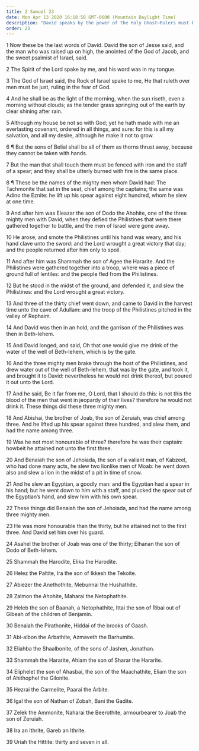 ```yaml
---
title: 2 Samuel 23
date: Mon Apr 13 2020 16:18:50 GMT-0600 (Mountain Daylight Time)
description: "David speaks by the power of the Holy Ghost—Rulers must be just, ruling in the fear of God—David’s mighty men are named and their deeds extolled."
order: 23
---
```


1 Now these be the last words of David. David the son of Jesse said, and the man who was raised up on high, the anointed of the God of Jacob, and the sweet psalmist of Israel, said.

2 The Spirit of the Lord spake by me, and his word was in my tongue.

3 The God of Israel said, the Rock of Israel spake to me, He that ruleth over men must be just, ruling in the fear of God.

4 And he shall be as the light of the morning, when the sun riseth, even a morning without clouds; as the tender grass springing out of the earth by clear shining after rain.

5 Although my house be not so with God; yet he hath made with me an everlasting covenant, ordered in all things, and sure: for this is all my salvation, and all my desire, although he make it not to grow.

6 ¶ But the sons of Belial shall be all of them as thorns thrust away, because they cannot be taken with hands.

7 But the man that shall touch them must be fenced with iron and the staff of a spear; and they shall be utterly burned with fire in the same place.

8 ¶ These be the names of the mighty men whom David had: The Tachmonite that sat in the seat, chief among the captains; the same was Adino the Eznite: he lift up his spear against eight hundred, whom he slew at one time.

9 And after him was Eleazar the son of Dodo the Ahohite, one of the three mighty men with David, when they defied the Philistines that were there gathered together to battle, and the men of Israel were gone away.

10 He arose, and smote the Philistines until his hand was weary, and his hand clave unto the sword: and the Lord wrought a great victory that day; and the people returned after him only to spoil.

11 And after him was Shammah the son of Agee the Hararite. And the Philistines were gathered together into a troop, where was a piece of ground full of lentiles: and the people fled from the Philistines.

12 But he stood in the midst of the ground, and defended it, and slew the Philistines: and the Lord wrought a great victory.

13 And three of the thirty chief went down, and came to David in the harvest time unto the cave of Adullam: and the troop of the Philistines pitched in the valley of Rephaim.

14 And David was then in an hold, and the garrison of the Philistines was then in Beth-lehem.

15 And David longed, and said, Oh that one would give me drink of the water of the well of Beth-lehem, which is by the gate.

16 And the three mighty men brake through the host of the Philistines, and drew water out of the well of Beth-lehem, that was by the gate, and took it, and brought it to David: nevertheless he would not drink thereof, but poured it out unto the Lord.

17 And he said, Be it far from me, O Lord, that I should do this: is not this the blood of the men that went in jeopardy of their lives? therefore he would not drink it. These things did these three mighty men.

18 And Abishai, the brother of Joab, the son of Zeruiah, was chief among three. And he lifted up his spear against three hundred, and slew them, and had the name among three.

19 Was he not most honourable of three? therefore he was their captain: howbeit he attained not unto the first three.

20 And Benaiah the son of Jehoiada, the son of a valiant man, of Kabzeel, who had done many acts, he slew two lionlike men of Moab: he went down also and slew a lion in the midst of a pit in time of snow.

21 And he slew an Egyptian, a goodly man: and the Egyptian had a spear in his hand; but he went down to him with a staff, and plucked the spear out of the Egyptian’s hand, and slew him with his own spear.

22 These things did Benaiah the son of Jehoiada, and had the name among three mighty men.

23 He was more honourable than the thirty, but he attained not to the first three. And David set him over his guard.

24 Asahel the brother of Joab was one of the thirty; Elhanan the son of Dodo of Beth-lehem.

25 Shammah the Harodite, Elika the Harodite.

26 Helez the Paltite, Ira the son of Ikkesh the Tekoite.

27 Abiezer the Anethothite, Mebunnai the Hushathite.

28 Zalmon the Ahohite, Maharai the Netophathite.

29 Heleb the son of Baanah, a Netophathite, Ittai the son of Ribai out of Gibeah of the children of Benjamin.

30 Benaiah the Pirathonite, Hiddai of the brooks of Gaash.

31 Abi-albon the Arbathite, Azmaveth the Barhumite.

32 Eliahba the Shaalbonite, of the sons of Jashen, Jonathan.

33 Shammah the Hararite, Ahiam the son of Sharar the Hararite.

34 Eliphelet the son of Ahasbai, the son of the Maachathite, Eliam the son of Ahithophel the Gilonite.

35 Hezrai the Carmelite, Paarai the Arbite.

36 Igal the son of Nathan of Zobah, Bani the Gadite.

37 Zelek the Ammonite, Naharai the Beerothite, armourbearer to Joab the son of Zeruiah.

38 Ira an Ithrite, Gareb an Ithrite.

39 Uriah the Hittite: thirty and seven in all.

